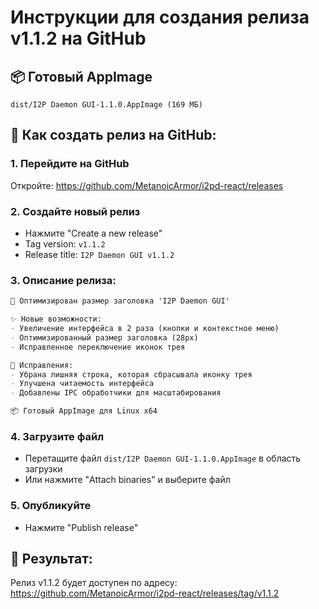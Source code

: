 # Инструкции для создания релиза v1.1.2 на GitHub

## 📦 Готовый AppImage
```
dist/I2P Daemon GUI-1.1.0.AppImage (169 МБ)
```

## 🚀 Как создать релиз на GitHub:

### 1. Перейдите на GitHub
Откройте: https://github.com/MetanoicArmor/i2pd-react/releases

### 2. Создайте новый релиз
- Нажмите "Create a new release"
- Tag version: `v1.1.2`
- Release title: `I2P Daemon GUI v1.1.2`

### 3. Описание релиза:
```markdown
🎨 Оптимизирован размер заголовка 'I2P Daemon GUI'

✨ Новые возможности:
- Увеличение интерфейса в 2 раза (кнопки и контекстное меню)
- Оптимизированный размер заголовка (28px)
- Исправленное переключение иконок трея

🔧 Исправления:
- Убрана лишняя строка, которая сбрасывала иконку трея
- Улучшена читаемость интерфейса
- Добавлены IPC обработчики для масштабирования

📦 Готовый AppImage для Linux x64
```

### 4. Загрузите файл
- Перетащите файл `dist/I2P Daemon GUI-1.1.0.AppImage` в область загрузки
- Или нажмите "Attach binaries" и выберите файл

### 5. Опубликуйте
- Нажмите "Publish release"

## 🎯 Результат:
Релиз v1.1.2 будет доступен по адресу:
https://github.com/MetanoicArmor/i2pd-react/releases/tag/v1.1.2
